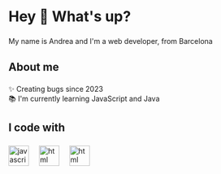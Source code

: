 <h1 align="left">Hey 👋 What's up?</h1>

###

<p align="left">My name is Andrea and I'm a web developer, from Barcelona</p>

###

<h2 align="left">About me</h2>

###

<p align="left">✨ Creating bugs since 2023 <br>📚 I'm currently learning JavaScript and Java<br></p>

###

<h2 align="left">I code with</h2>

###

<div align="left">
  <img src="https://cdn.jsdelivr.net/gh/devicons/devicon/icons/javascript/javascript-original.svg" height="40" alt="javascript logo"  />
  <img width="12" />
  <img src="https://upload.wikimedia.org/wikipedia/commons/thumb/6/61/HTML5_logo_and_wordmark.svg/2048px-HTML5_logo_and_wordmark.svg.png" height="40" alt="html logo"  />
  <img width="12" />
  <img src="https://1000logos.net/wp-content/uploads/2020/09/CSS-Logo.png" height="40" alt="html logo"  />
  <img width="12" />

</div>

###



<!---
Ruuculaa/Ruuculaa is a ✨ special ✨ repository because its `README.md` (this file) appears on your GitHub profile.
You can click the Preview link to take a look at your changes.
--->
